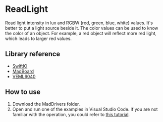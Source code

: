 # ReadLight

Read light intensity in lux and RGBW (red, green, blue, white) values. It's better to put a light source beside it. The color values can be used to know the color of an object. For example, a red object will reflect more red light, which leads to larger red values.

## Library reference

* [SwiftIO](https://github.com/madmachineio/SwiftIO)
* [MadBoard](https://github.com/madmachineio/MadBoards)
* [VEML6040](https://github.com/madmachineio/MadDrivers/tree/main/Sources/VEML6040/VEML6040.swift)


## How to use

1. Download the MadDrivers folder.
2. Open and run one of the examples in Visual Studio Code. If you are not familiar with the operation, you could refer to [this tutorial](https://docs.madmachine.io/overview/advanced/run-example).
 